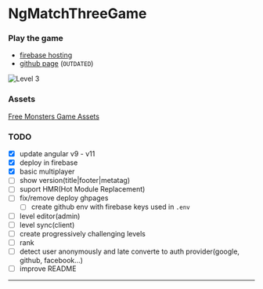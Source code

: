 # NgMatchThreeGame

### Play the game
 - [firebase hosting](https://ng-match-three-game-37663.web.app)
 - [github page](https://jefersonbelmiro.github.io/ng-match-three-game/) (`OUTDATED`)

![Level 3](images/level3.gif)

### Assets
[Free Monsters Game Assets](https://free-game-assets.itch.io/free-monsters-game-assets)

### TODO
- [x] update angular v9 - v11
- [x] deploy in firebase
- [x] basic multiplayer
- [ ] show version(title|footer|metatag)
- [ ] suport HMR(Hot Module Replacement)
- [ ] fix/remove deploy ghpages
  - [ ] create github env with firebase keys used in `.env`
- [ ] level editor(admin)
- [ ] level sync(client)
- [ ] create progressively challenging levels
- [ ] rank
- [ ] detect user anonymously and late converte to auth provider(google, github, facebook...)
- [ ] improve README
---
